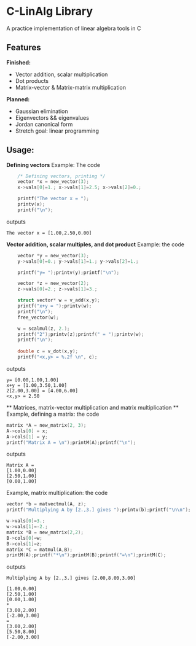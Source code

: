 # C-LinAlg Library
A practice implementation of linear algebra tools in C

## Features
**Finished:**
- Vector addition, scalar multiplication
- Dot products
- Matrix-vector & Matrix-matrix multiplication

**Planned:**
- Gaussian elimination
- Eigenvectors && eigenvalues
- Jordan canonical form
- Stretch goal: linear programming


## Usage:
**Defining vectors**
Example: The code
```c
	/* Defining vectors, printing */
	vector *x = new_vector(3);
	x->vals[0]=1.; x->vals[1]=2.5; x->vals[2]=0.;

	printf("The vector x = ");
	printv(x);
	printf("\n");
```
outputs
```
The vector x = [1.00,2.50,0.00]
```

**Vector addition, scalar multiples, and dot product**
Example: the code
```c
	vector *y = new_vector(3);
	y->vals[0]=0.; y->vals[1]=1.; y->vals[2]=1.;

	printf("y= ");printv(y);printf("\n");

	vector *z = new_vector(2);
	z->vals[0]=2.; z->vals[1]=3.;

	struct vector* w = v_add(x,y);
	printf("x+y = ");printv(w);
	printf("\n");
	free_vector(w);

	w = scalmul(z, 2.);
	printf("2");printv(z);printf(" = ");printv(w);
	printf("\n");
	
	double c = v_dot(x,y);
	printf("<x,y> = %.2f \n", c);
```
outputs
```
y= [0.00,1.00,1.00]
x+y = [1.00,3.50,1.00]
2[2.00,3.00] = [4.00,6.00]
<x,y> = 2.50 
```

** Matrices, matrix-vector multiplication and matrix multiplication **
Example, defining a matrix: the code
```c	
matrix *A = new_matrix(2, 3);
A->cols[0] = x;
A->cols[1] = y;
printf("Matrix A = \n");printM(A);printf("\n");
```
outputs
```
Matrix A = 
[1.00,0.00]
[2.50,1.00]
[0.00,1.00]
```
Example, matrix multiplication: the code
```c
vector *b = matvectmul(A, z);
printf("Multiplying A by [2.,3.] gives ");printv(b);printf("\n\n");

w->vals[0]=3.;
w->vals[1]=-2.;
matrix *B = new_matrix(2,2);
B->cols[0]=w;
B->cols[1]=z;
matrix *C = matmul(A,B);
printM(A);printf("*\n");printM(B);printf("=\n");printM(C);
```
outputs
```
Multiplying A by [2.,3.] gives [2.00,8.00,3.00]

[1.00,0.00]
[2.50,1.00]
[0.00,1.00]
*
[3.00,2.00]
[-2.00,3.00]
=
[3.00,2.00]
[5.50,8.00]
[-2.00,3.00]
```

